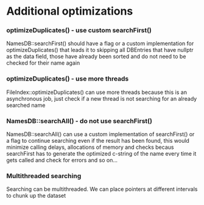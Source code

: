 # Additional optimizations

### optimizeDuplicates() - use custom searchFirst()

NamesDB::searchFirst() should have a flag or a custom implementation for optimizeDuplicates() that leads it to skipping all DBEntries that have nullptr as the data field, those have already been sorted and do not need to be checked for their name again

### optimizeDuplicates() - use more threads

FileIndex::optimizeDuplicates() can use more threads because this is an asynchronous job, just check if a new thread is not searching for an already searched name

### NamesDB::searchAll() - do not use searchFirst()

NamesDB::searchAll() can use a custom implementation of searchFirst() or a flag to continue searching even if the result has been found, this would minimize calling delays, allocations of memory and checks becaus searchFirst has to generate the optimized c-string of the name every time it gets called and check for errors and so on...

### Multithreaded searching

Searching can be multithreaded. We can place pointers at different intervals to chunk up the dataset